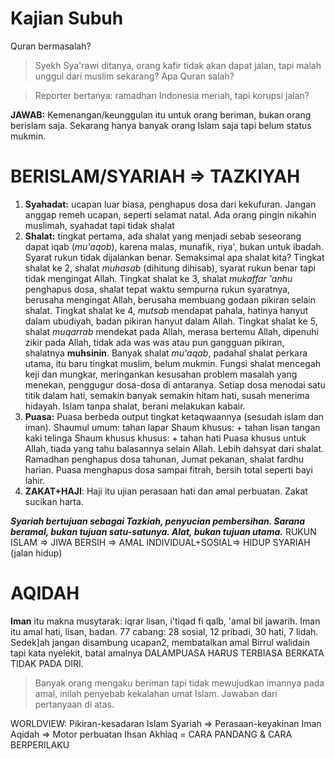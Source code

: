 # Kajian Subuh
Quran bermasalah?
>Syekh Sya'rawi ditanya, orang kafir tidak akan dapat jalan, tapi malah unggul dari muslim sekarang? Apa Quran salah? 

>Reporter bertanya: ramadhan Indonesia meriah, tapi korupsi jalan?

**JAWAB:** Kemenangan/keunggulan itu untuk orang beriman, bukan orang berislam saja. Sekarang hanya banyak orang Islam saja tapi belum status mukmin.

# BERISLAM/SYARIAH => TAZKIYAH
1. **Syahadat:** ucapan luar biasa, penghapus dosa dari kekufuran. Jangan anggap remeh ucapan, seperti selamat natal. Ada orang pingin nikahin muslimah, syahadat tapi tidak shalat
2. **Shalat:** tingkat pertama, ada shalat yang menjadi sebab seseorang dapat iqab (*mu'aqob*), karena malas, munafik, riya', bukan untuk ibadah. Syarat rukun tidak dijalankan benar. Semaksimal apa shalat kita? 
   Tingkat shalat ke 2, shalat *muhasab* (dihitung dihisab), syarat rukun benar tapi tidak mengingat Allah. 
   Tingkat shalat ke 3, shalat *mukaffar 'anhu* penghapus dosa, shalat tepat waktu sempurna rukun syaratnya, berusaha mengingat Allah, berusaha membuang godaan pikiran selain shalat.
   Tingkat shalat ke 4, *mutsab* mendapat pahala, hatinya hanyut dalam ubudiyah, badan pikiran hanyut dalam Allah. 
   Tingkat shalat ke 5, shalat *muqarrab* mendekat pada Allah, merasa bertemu Allah, dipenuhi zikir pada Allah, tidak ada was was atau pun gangguan pikiran, shalatnya **muhsinin**.
   Banyak shalat *mu'aqab*, padahal shalat perkara utama, itu baru tingkat muslim, belum mukmin. Fungsi shalat mencegah keji dan mungkar, meringankan kesusahan problem masalah yang menekan, penggugur dosa-dosa di antaranya. Setiap dosa menodai satu titik dalam hati, semakin banyak semakin hitam hati, susah menerima hidayah.
   Islam tanpa shalat, berani melakukan kabair.
3. **Puasa:** Puasa berbeda output tingkat ketaqwaannya (sesudah islam dan iman). 
   Shaumul umum: tahan lapar
   Shaum khusus: + tahan lisan tangan kaki telinga
   Shaum khusus khusus: + tahan hati
   Puasa khusus untuk Allah, tiada yang tahu balasannya selain Allah. Lebih dahsyat dari shalat. Ramadhan penghapus dosa tahunan, Jumat pekanan, shalat fardhu harian. 
   Puasa menghapus dosa sampai fitrah, bersih total seperti bayi lahir.
4. **ZAKAT+HAJI**: Haji itu ujian perasaan hati dan amal perbuatan. Zakat sucikan harta.

***Syariah bertujuan sebagai Tazkiah, penyucian pembersihan. Sarana beramal, bukan tujuan satu-satunya. Alat, bukan tujuan utama.***
RUKUN ISLAM => JIWA BERSIH => AMAL INDIVIDUAL+SOSIAL=> HIDUP SYARIAH (jalan hidup)

# AQIDAH
**Iman** itu makna musytarak: iqrar lisan, i'tiqad fi qalb, 'amal bil jawarih.
Iman itu amal hati, lisan, badan. 77 cabang: 28 sosial, 12 pribadi, 30 hati, 7 lidah. 
Sedek]ah jangan disambung ucapan2, membatalkan amal
Birrul walidain tapi kata nyelekit, batal amalnya
DALAMPUASA HARUS TERBIASA BERKATA TIDAK PADA DIRI.

> Banyak orang mengaku beriman tapi tidak mewujudkan imannya pada amal, inilah penyebab kekalahan umat Islam. Jawaban dari pertanyaan di atas.

WORLDVIEW: Pikiran-kesadaran Islam Syariah => Perasaan-keyakinan Iman Aqidah => Motor perbuatan Ihsan Akhlaq = CARA PANDANG & CARA BERPERILAKU

